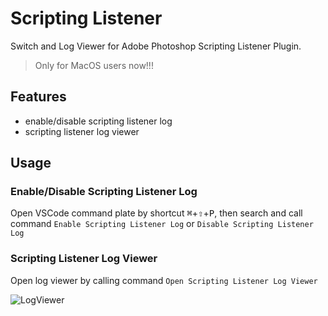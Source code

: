 # Scripting Listener

Switch and Log Viewer for Adobe Photoshop Scripting Listener Plugin.

> Only for MacOS users now!!!

## Features

- enable/disable scripting listener log
- scripting listener log viewer

## Usage

### Enable/Disable Scripting Listener Log

Open VSCode command plate by shortcut <kbd>⌘</kbd>+<kbd>⇧</kbd>+<kbd>P</kbd>, then search and call command `Enable Scripting Listener Log` or `Disable Scripting Listener Log`

### Scripting Listener Log Viewer

Open log viewer by calling command `Open Scripting Listener Log Viewer`

![LogViewer](https://github.com/tjx666/scripting-listener/blob/master/images/LogViewer.gif?raw=true)
